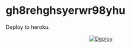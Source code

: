 # gh8rehghsyerwr98yhu
Deploy to heroku.

<p align="center">

<a href="https://heroku.com/deploy?template=https://github.com/ShubhuXD/gh8rehghsyerwr98yhu">

  <img src="https://www.herokucdn.com/deploy/button.svg" alt="Deploy">

</a>

</p>
